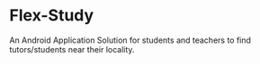 # Flex-Study
An Android Application Solution for students and teachers to find tutors/students near their locality. 
